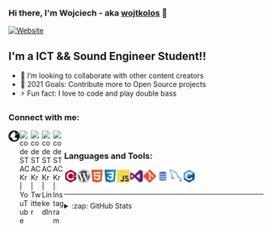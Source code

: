 ### Hi there, I'm Wojciech - aka [wojtkolos][website] 👋 

[![Website](https://img.shields.io/website?label=wojtkolos.pl&style=for-the-badge&url=https%3A%2F%2Fwojtkolos.pl)](https://wojtkolos.pl)


## I'm a ICT && Sound Engineer Student!!

- 👯 I’m looking to collaborate with other content creators
- 🥅 2021 Goals: Contribute more to Open Source projects
- ⚡ Fun fact: I love to code and play double bass

### Connect with me:

[<img align="left" alt="codeSTACKr.com" width="22px" src="https://raw.githubusercontent.com/iconic/open-iconic/master/svg/globe.svg" />][website]
[<img align="left" alt="codeSTACKr | YouTube" width="22px" src="https://cdn.jsdelivr.net/npm/simple-icons@v3/icons/youtube.svg" />][youtube]
[<img align="left" alt="codeSTACKr | Twitter" width="22px" src="https://cdn.jsdelivr.net/npm/simple-icons@v3/icons/facebook.svg" />][facebook]
[<img align="left" alt="codeSTACKr | LinkedIn" width="22px" src="https://cdn.jsdelivr.net/npm/simple-icons@v3/icons/linkedin.svg" />][linkedin]
[<img align="left" alt="codeSTACKr | Instagram" width="22px" src="https://cdn.jsdelivr.net/npm/simple-icons@v3/icons/instagram.svg" />][instagram]

<br />

### Languages and Tools:

[<img align="left" alt="Cpp" width="26px" src="https://raw.githubusercontent.com/wojtkolos/wojtkolos/main/icons/cplusplus-plain.svg" />][github]
[<img align="left" alt="Wordpress" width="26px" src="https://raw.githubusercontent.com/wojtkolos/wojtkolos/main/icons/wordpress-plain.svg" />][github]
[<img align="left" alt="HTML5" width="26px" src="https://raw.githubusercontent.com/wojtkolos/wojtkolos/main/icons/html5-original.svg" />][github]
[<img align="left" alt="CSS3" width="26px" src="https://raw.githubusercontent.com/wojtkolos/wojtkolos/main/icons/css3-original.svg" />][github]
[<img align="left" alt="JavaScript" width="26px" src="https://raw.githubusercontent.com/wojtkolos/wojtkolos/main/icons/javascript-original.svg" />][github]
[<img align="left" alt="Visual Studio" width="26px" src="https://raw.githubusercontent.com/wojtkolos/wojtkolos/main/icons/visualstudio-plain.svg" />][github]
[<img align="left" alt="Git" width="26px" src="https://raw.githubusercontent.com/wojtkolos/wojtkolos/main/icons/git-plain.svg" />][github]
[<img align="left" alt="SQL" width="26px" src="https://raw.githubusercontent.com/github/explore/80688e429a7d4ef2fca1e82350fe8e3517d3494d/topics/sql/sql.png" />][github]
[<img align="left" alt="MySQL" width="26px" src="https://raw.githubusercontent.com/wojtkolos/wojtkolos/main/icons/mysql-original.svg" />][github]
[<img align="left" alt="C" width="26px" src="https://raw.githubusercontent.com/wojtkolos/wojtkolos/main/icons/c-original.svg" />][github]


<br />
<br />

---



<details>
  <summary>:zap: GitHub Stats</summary>
    [![]](https://github.com/wojtkolos/github-stats/blob/master/generated/overview.svg)

  <img align="left" alt="wojtkolos's GitHub Stats" src="https://raw.githubusercontent.com/wojtkolos/github-stats-transparent/output/generated/overview.svg" />
</details>

[website]: https://wojtkolos.pl
[facebook]: https://www.facebook.com/WojtkolosTech
[youtube]: https://www.youtube.com/wojtkolos
[instagram]: https://www.instagram.com/wojtkolos/
[linkedin]: https://linkedin.com/in/wojciech-witczak-416829197
[github]: https://github.com/wojtkolos

